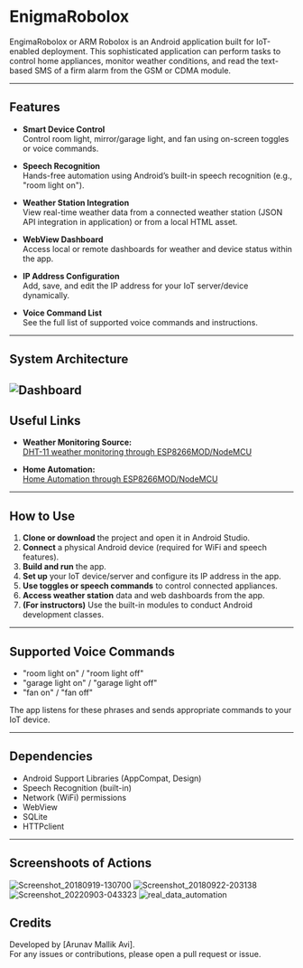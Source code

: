 # EnigmaRobolox

EngimaRobolox or ARM Robolox is an Android application built for IoT-enabled deployment. This sophisticated application can perform tasks to control home appliances, monitor weather conditions, and read the text-based SMS of a firm alarm from the GSM or CDMA module. </br>

---

## Features

- **Smart Device Control**  
  Control room light, mirror/garage light, and fan using on-screen toggles or voice commands.

- **Speech Recognition**  
  Hands-free automation using Android’s built-in speech recognition (e.g., "room light on").

- **Weather Station Integration**  
  View real-time weather data from a connected weather station (JSON API integration in application) or from a local HTML asset.

- **WebView Dashboard**  
  Access local or remote dashboards for weather and device status within the app.

- **IP Address Configuration**  
  Add, save, and edit the IP address for your IoT server/device dynamically.

- **Voice Command List**  
  See the full list of supported voice commands and instructions.

---
## System Architecture
![Dashboard](https://github.com/user-attachments/assets/a2843560-2239-45ec-9629-6fc7cadbaf67)
---
## Useful Links

- **Weather Monitoring Source:**  
[DHT-11 weather monitoring through ESP8266MOD/NodeMCU](https://github.com/avimallik/IoT-Home-weather-monitoring-system-NodeMCU-ESP-8266MOD-Code.git)

- **Home Automation:**  
[Home Automation through ESP8266MOD/NodeMCU](https://github.com/avimallik/NodeMCU-ESP8266MOD-IoT-Automation.git)
---
## How to Use

1. **Clone or download** the project and open it in Android Studio.
2. **Connect** a physical Android device (required for WiFi and speech features).
3. **Build and run** the app.
4. **Set up** your IoT device/server and configure its IP address in the app.
5. **Use toggles or speech commands** to control connected appliances.
6. **Access weather station** data and web dashboards from the app.
7. **(For instructors)** Use the built-in modules to conduct Android development classes.

---

## Supported Voice Commands

- "room light on" / "room light off"
- "garage light on" / "garage light off"
- "fan on" / "fan off"

The app listens for these phrases and sends appropriate commands to your IoT device.

---

## Dependencies

- Android Support Libraries (AppCompat, Design)
- Speech Recognition (built-in)
- Network (WiFi) permissions
- WebView
- SQLite
- HTTPclient
---

## Screenshoots of Actions
![Screenshot_20180919-130700](https://user-images.githubusercontent.com/21225215/219436814-6823dfae-2cdd-4380-8119-53ddf49f7b0e.png)
![Screenshot_20180922-203138](https://user-images.githubusercontent.com/21225215/219436829-0d974020-a6b4-4c57-a46e-235004101966.png)
![Screenshot_20220903-043323](https://user-images.githubusercontent.com/21225215/219436836-156241a5-7fc5-44d9-a549-5ba5d66cf7af.jpg)
![real_data_automation](https://user-images.githubusercontent.com/21225215/219437348-efe56a39-2479-4e17-bec9-3734c7cecc31.jpg)

## Credits

Developed by [Arunav Mallik Avi].  
For any issues or contributions, please open a pull request or issue.

